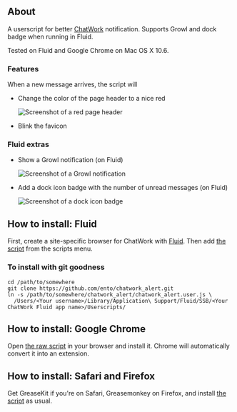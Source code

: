 ## About ##

A userscript for better [ChatWork](http://www.chat-work.com/) notification.
Supports Growl and dock badge when running in Fluid.

Tested on Fluid and Google Chrome on Mac OS X 10.6.

### Features ###

When a new message arrives, the script will

 * Change the color of the page header to a nice red

   ![Screenshot of a red page header][1]

 * Blink the favicon

[1]: https://img.skitch.com/20110420-guggcy81fe54jfgnnaik8che8m.png
[2]: https://img.skitch.com/20110423-jxj5twftchy175s5ws388pjsiy.png


### Fluid extras ###

 * Show a Growl notification (on Fluid)

   ![Screenshot of a Growl notification][2]

 * Add a dock icon badge with the number of unread messages (on Fluid)

   ![Screenshot of a dock icon badge][3]

[3]: https://img.skitch.com/20110420-8nida44kjaynqxm988fu358cjx.png
[4]: https://img.skitch.com/20110420-ewruckm161cakrhdin3781484r.png


## How to install: Fluid ##

First, create a site-specific browser for ChatWork with [Fluid](http://www.fluidapp.com/). Then add [the script](https://github.com/ento/chatwork_alert/blob/master/chatwork_alert.user.js) from the scripts menu.


### To install with git goodness ###

    cd /path/to/somewhere
    git clone https://github.com/ento/chatwork_alert.git
    ln -s /path/to/somewhere/chatwork_alert/chatwork_alert.user.js \
      /Users/<Your username>/Library/Application\ Support/Fluid/SSB/<Your ChatWork Fluid app name>/Userscripts/


## How to install: Google Chrome ##

Open [the raw script](https://github.com/ento/chatwork_alert/blob/master/chatwork_alert.user.js) in your browser and install it. Chrome will automatically convert it into an extension.


## How to install: Safari and Firefox ##

Get GreaseKit if you're on Safari, Greasemonkey on Firefox, and install [the script](https://github.com/ento/chatwork_alert/blob/master/chatwork_alert.user.js) as usual.
